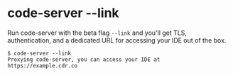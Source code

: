# code-server --link

Run code-server with the beta flag `--link` and you'll get TLS, authentication, and a dedicated URL
for accessing your IDE out of the box.

```console
$ code-server --link
Proxying code-server, you can access your IDE at https://example.cdr.co
```
